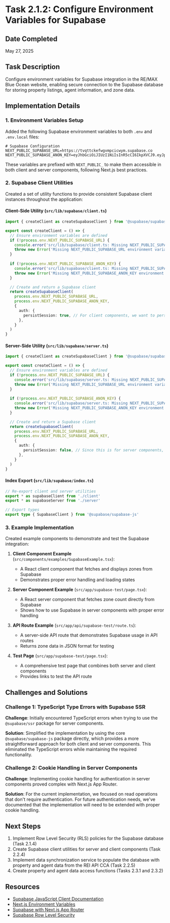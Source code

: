 # Task 2.1.2: Configure Environment Variables for Supabase

## Date Completed
May 27, 2025

## Task Description
Configure environment variables for Supabase integration in the RE/MAX Blue Ocean website, enabling secure connection to the Supabase database for storing property listings, agent information, and zone data.

## Implementation Details

### 1. Environment Variables Setup

Added the following Supabase environment variables to both `.env` and `.env.local` files:

```env
# Supabase Configuration
NEXT_PUBLIC_SUPABASE_URL=https://tvqttckefwgvmpcicwym.supabase.co
NEXT_PUBLIC_SUPABASE_ANON_KEY=eyJhbGciOiJIUzI1NiIsInR5cCI6IkpXVCJ9.eyJpc3MiOiJzdXBhYmFzZSIsInJlZiI6InR2cXR0Y2tlZndndm1wY2ljd3ltIiwicm9sZSI6ImFub24iLCJpYXQiOjE3NDgzNjY1ODgsImV4cCI6MjA2Mzk0MjU4OH0.j0CAbWucfnf6_cdB5DDZpx04SWmeS9JWcvVQwDfOHPM
```

These variables are prefixed with `NEXT_PUBLIC_` to make them accessible in both client and server components, following Next.js best practices.

### 2. Supabase Client Utilities

Created a set of utility functions to provide consistent Supabase client instances throughout the application:

#### Client-Side Utility (`src/lib/supabase/client.ts`)

```typescript
import { createClient as createSupabaseClient } from '@supabase/supabase-js'

export const createClient = () => {
  // Ensure environment variables are defined
  if (!process.env.NEXT_PUBLIC_SUPABASE_URL) {
    console.error('src/lib/supabase/client.ts: Missing NEXT_PUBLIC_SUPABASE_URL environment variable')
    throw new Error('Missing NEXT_PUBLIC_SUPABASE_URL environment variable')
  }
  
  if (!process.env.NEXT_PUBLIC_SUPABASE_ANON_KEY) {
    console.error('src/lib/supabase/client.ts: Missing NEXT_PUBLIC_SUPABASE_ANON_KEY environment variable')
    throw new Error('Missing NEXT_PUBLIC_SUPABASE_ANON_KEY environment variable')
  }

  // Create and return a Supabase client
  return createSupabaseClient(
    process.env.NEXT_PUBLIC_SUPABASE_URL,
    process.env.NEXT_PUBLIC_SUPABASE_ANON_KEY,
    {
      auth: {
        persistSession: true, // For client components, we want to persist the session
      },
    }
  )
}
```

#### Server-Side Utility (`src/lib/supabase/server.ts`)

```typescript
import { createClient as createSupabaseClient } from '@supabase/supabase-js'

export const createClient = () => {
  // Ensure environment variables are defined
  if (!process.env.NEXT_PUBLIC_SUPABASE_URL) {
    console.error('src/lib/supabase/server.ts: Missing NEXT_PUBLIC_SUPABASE_URL environment variable')
    throw new Error('Missing NEXT_PUBLIC_SUPABASE_URL environment variable')
  }
  
  if (!process.env.NEXT_PUBLIC_SUPABASE_ANON_KEY) {
    console.error('src/lib/supabase/server.ts: Missing NEXT_PUBLIC_SUPABASE_ANON_KEY environment variable')
    throw new Error('Missing NEXT_PUBLIC_SUPABASE_ANON_KEY environment variable')
  }

  // Create and return a Supabase client
  return createSupabaseClient(
    process.env.NEXT_PUBLIC_SUPABASE_URL,
    process.env.NEXT_PUBLIC_SUPABASE_ANON_KEY,
    {
      auth: {
        persistSession: false, // Since this is for server components, we don't need to persist the session
      },
    }
  )
}
```

#### Index Export (`src/lib/supabase/index.ts`)

```typescript
// Re-export client and server utilities
export * as supabaseClient from './client'
export * as supabaseServer from './server'

// Export types
export type { SupabaseClient } from '@supabase/supabase-js'
```

### 3. Example Implementation

Created example components to demonstrate and test the Supabase integration:

1. **Client Component Example** (`src/components/examples/SupabaseExample.tsx`):
   - A React client component that fetches and displays zones from Supabase
   - Demonstrates proper error handling and loading states

2. **Server Component Example** (`src/app/supabase-test/page.tsx`):
   - A React server component that fetches zone count directly from Supabase
   - Shows how to use Supabase in server components with proper error handling

3. **API Route Example** (`src/app/api/supabase-test/route.ts`):
   - A server-side API route that demonstrates Supabase usage in API routes
   - Returns zone data in JSON format for testing

4. **Test Page** (`src/app/supabase-test/page.tsx`):
   - A comprehensive test page that combines both server and client components
   - Provides links to test the API route

## Challenges and Solutions

### Challenge 1: TypeScript Type Errors with Supabase SSR
**Challenge**: Initially encountered TypeScript errors when trying to use the `@supabase/ssr` package for server components.

**Solution**: Simplified the implementation by using the core `@supabase/supabase-js` package directly, which provides a more straightforward approach for both client and server components. This eliminated the TypeScript errors while maintaining the required functionality.

### Challenge 2: Cookie Handling in Server Components
**Challenge**: Implementing cookie handling for authentication in server components proved complex with Next.js App Router.

**Solution**: For the current implementation, we focused on read operations that don't require authentication. For future authentication needs, we've documented that the implementation will need to be extended with proper cookie handling.

## Next Steps

1. Implement Row Level Security (RLS) policies for the Supabase database (Task 2.1.4)
2. Create Supabase client utilities for server and client components (Task 2.2.4)
3. Implement data synchronization service to populate the database with property and agent data from the REI API CCA (Task 2.2.5)
4. Create property and agent data access functions (Tasks 2.3.1 and 2.3.2)

## Resources

- [Supabase JavaScript Client Documentation](https://supabase.com/docs/reference/javascript/introduction)
- [Next.js Environment Variables](https://nextjs.org/docs/basic-features/environment-variables)
- [Supabase with Next.js App Router](https://supabase.com/docs/guides/auth/auth-helpers/nextjs)
- [Supabase Row Level Security](https://supabase.com/docs/guides/auth/row-level-security)
